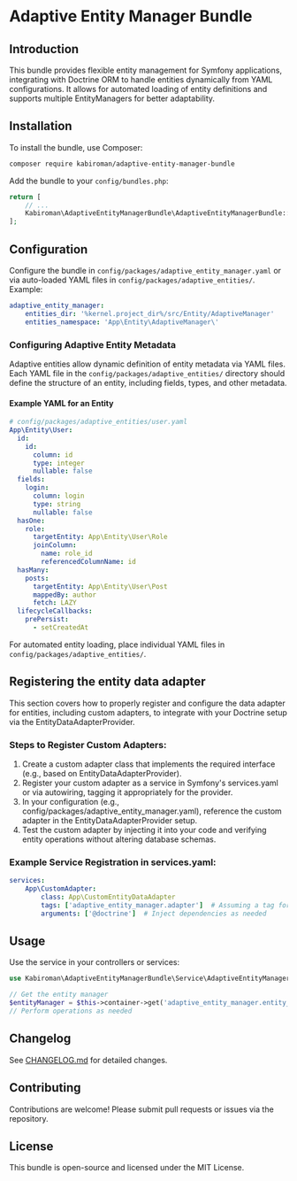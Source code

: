 # Adaptive Entity Manager Bundle

## Introduction
This bundle provides flexible entity management for Symfony applications, integrating with Doctrine ORM to handle entities dynamically from YAML configurations. It allows for automated loading of entity definitions and supports multiple EntityManagers for better adaptability.

## Installation
To install the bundle, use Composer:

```bash
composer require kabiroman/adaptive-entity-manager-bundle
```

Add the bundle to your `config/bundles.php`:

```php
return [
    // ...
    Kabiroman\AdaptiveEntityManagerBundle\AdaptiveEntityManagerBundle::class => ['all' => true],
];
```

## Configuration
Configure the bundle in `config/packages/adaptive_entity_manager.yaml` or via auto-loaded YAML files in `config/packages/adaptive_entities/`. Example:

```yaml
adaptive_entity_manager:
    entities_dir: '%kernel.project_dir%/src/Entity/AdaptiveManager'
    entities_namespace: 'App\Entity\AdaptiveManager\'
```

### Configuring Adaptive Entity Metadata
Adaptive entities allow dynamic definition of entity metadata via YAML files. Each YAML file in the `config/packages/adaptive_entities/` directory should define the structure of an entity, including fields, types, and other metadata.

#### Example YAML for an Entity
```yaml
# config/packages/adaptive_entities/user.yaml
App\Entity\User:
  id:
    id:
      column: id
      type: integer
      nullable: false
  fields:
    login:
      column: login
      type: string
      nullable: false
  hasOne:
    role:
      targetEntity: App\Entity\User\Role
      joinColumn:
        name: role_id
        referencedColumnName: id
  hasMany:
    posts:
      targetEntity: App\Entity\User\Post
      mappedBy: author
      fetch: LAZY
  lifecycleCallbacks:
    prePersist:
      - setCreatedAt
```
For automated entity loading, place individual YAML files in `config/packages/adaptive_entities/`.

## Registering the entity data adapter

This section covers how to properly register and configure the data adapter for entities, including custom adapters, to integrate with your Doctrine setup via the EntityDataAdapterProvider.

### Steps to Register Custom Adapters:
1. Create a custom adapter class that implements the required interface (e.g., based on EntityDataAdapterProvider).
2. Register your custom adapter as a service in Symfony's services.yaml or via autowiring, tagging it appropriately for the provider.
3. In your configuration (e.g., config/packages/adaptive_entity_manager.yaml), reference the custom adapter in the EntityDataAdapterProvider setup.
4. Test the custom adapter by injecting it into your code and verifying entity operations without altering database schemas.

### Example Service Registration in services.yaml:
```yaml
services:
    App\CustomAdapter:
        class: App\CustomEntityDataAdapter
        tags: ['adaptive_entity_manager.adapter']  # Assuming a tag for the provider
        arguments: ['@doctrine']  # Inject dependencies as needed
```

## Usage
Use the service in your controllers or services:

```php
use Kabiroman\AdaptiveEntityManagerBundle\Service\AdaptiveEntityManagerFactory;

// Get the entity manager
$entityManager = $this->container->get('adaptive_entity_manager.entity_manager');
// Perform operations as needed
```

## Changelog
See [CHANGELOG.md](CHANGELOG.md) for detailed changes.

## Contributing
Contributions are welcome! Please submit pull requests or issues via the repository.

## License
This bundle is open-source and licensed under the MIT License.

